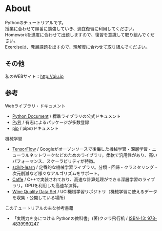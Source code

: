 # About
 Pythonのチュートリアルです。  
 授業に合わせて順番に勉強していき、適宜復習に利用してください。  
 Homeworkを進度に合わせて出題しますので、復習を意識して取り組んでください。  
 Exerciseは、発展課題を出すので、理解度に合わせて取り組んでください。

## その他
 私のWEBサイト：<http://qiu.jp>

## 参考
Webライブラリ・ドキュメント
- [Python Document](https://docs.python.jp/3/) / 標準ライブラリの公式ドキュメント
- [PyPI](https://pypi.python.org/pypi) / 有志によるパッケージが多数登録
- [pip](https://pip.pypa.io/en/stable/) / pipのドキュメント

機械学習  
- [TensorFlow]() / Googleがオープンソースで後悔した機械学習・深層学習・ニューラルネットワークなどのためのライブラリ。柔軟で汎用性があり、高いパフォーマンス、スケーラビリティが特徴。
- [scikit-learn](http://scikit-learn.org/) / 定番的な機械学習ライブラリ。分類・回帰・クラスタリング・次元削減など様々なアルゴリズムをサポート。
- [Caffe]() / C++で実装されており、高速な計算処理ができる深層学習のライブラリ。GPUを利用した高速な演算。
- [Wine Quality Data Set](https://archive.ics.uci.edu/ml/datasets/Wine+Quality) / UCI機械学習リポジトリ（機械学習に使えるデータを収集・公開している場所）

このチュートリアルの主な参考書籍  
- 「実践力を身につける Pythonの教科書」(著)クジラ飛行机 / [ISBN-13: 978-4839960247](https://ja.wikipedia.org/wiki/特別:文献資料?isbn=978-4839960247)
